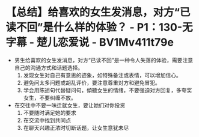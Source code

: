 # 【总结】给喜欢的女生发消息，对方“已读不回”是什么样的体验？ - P1：130-无字幕 - 楚儿恋爱说 - BV1Mv411t79e

-   男生给喜欢的女生发消息，对方“已读不回”是一种令人失落的体验，需要注意自己的沟通方式和话题选择。
    1.  发现女生对自己有意思的迹象，如特殊备注或表情，可以增加信心。
    2.  避免问太多问题或胡乱评价，要注意尊重对方和避免冒犯。
    3.  学会用陈述句代替疑问句，傾聽女生的情绪，不要强迫对方回复，多夸奖女生，不要纠缠不放。
-   在交往中不要一味迁就女生，要让她们对你投资
    1.  不要随时满足她的要求
    2.  在交流中找到共同点
    3.  在聊天兴趣正浓时切断话题，让女生意犹未尽